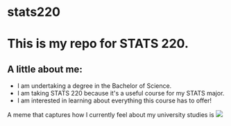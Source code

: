 # stats220

<h1>This is my repo for STATS 220.</h1> 

<h2>A little about me:</h2>

- I am undertaking a degree in the Bachelor of Science.
- I am taking STATS 220 because it's a useful course for my STATS major.
- I am interested in learning about everything this course has to offer!

A meme that captures how I currently feel about my university studies is ![](https://c.tenor.com/5MVQBZRnJwUAAAAd/tenor.gif)
